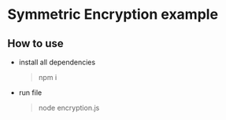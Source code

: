 # Symmetric Encryption example

## How to use

- install all dependencies
  > npm i
- run file
  > node encryption.js
